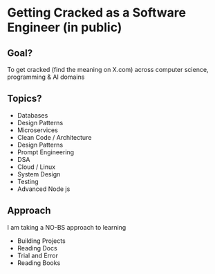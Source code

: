 # Getting Cracked as a Software Engineer (in public)

## Goal?

To get cracked (find the meaning on X.com) across computer science, programming & AI domains

## Topics?

- Databases
- Design Patterns
- Microservices
- Clean Code / Architecture
- Design Patterns
- Prompt Engineering
- DSA
- Cloud / Linux
- System Design
- Testing
- Advanced Node js

## Approach

I am taking a NO-BS approach to learning

- Building Projects
- Reading Docs
- Trial and Error
- Reading Books
